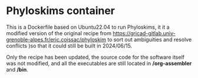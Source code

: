 # Phyloskims container

This is a Dockerfile based on Ubuntu22.04 to run Phyloskims, it it a modified version of the original recipe from https://gricad-gitlab.univ-grenoble-alpes.fr/eric.coissac/phyloskim to sort out ambiguities and resolve conflicts )so that it could still
be built in 2024/06/15.

Only the recipe has been updated, the source code for the software itself was not modified, and all the executables are still located in **/org-assembler** and **/bin**.


